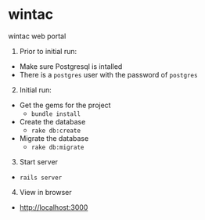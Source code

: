 wintac
======

wintac web portal 

1. Prior to initial run:
  * Make sure Postgresql is intalled
  * There is a `postgres` user with the password of `postgres`
2. Initial run:
  * Get the gems for the project
    * `bundle install`
  * Create the database
    * `rake db:create`
  * Migrate the database
    * `rake db:migrate`
3. Start server
  * `rails server`
4. View in browser
  * <http://localhost:3000>

